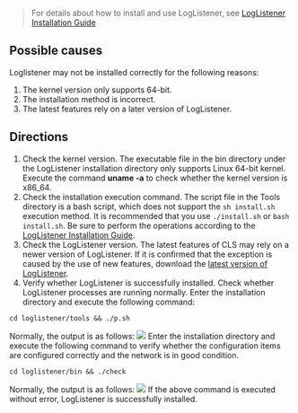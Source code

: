 > For details about how to install and use LogListener, see [LogListener Installation Guide](https://intl.cloud.tencent.com/document/product/614/17414) <!-- and [LogListener mechanism]()-->

## Possible causes

Loglistener may not be installed correctly for the following reasons:
1. The kernel version only supports 64-bit.
2. The installation method is incorrect.
3. The latest features rely on a later version of LogListener.


## Directions

1. Check the kernel version.
The executable file in the bin directory under the LogListener installation directory only supports Linux 64-bit kernel. Execute the command **uname -a** to check whether the kernel version is x86_64.
2. Check the installation execution command.
The script file in the Tools directory is a bash script, which does not support the `sh install.sh` execution method. It is recommended that you use `./install.sh` or `bash install.sh`. Be sure to perform the operations according to the [LogListener Installation Guide](https://intl.cloud.tencent.com/document/product/614/17414).
3. Check the LogListener version.
The latest features of CLS may rely on a newer version of LogListener. If it is confirmed that the exception is caused by the use of new features, download the [latest version of LogListener](https://loglistener-1254077820.cos.ap-shanghai.myqcloud.com/loglistener.2.2.3.tar.gz).
4. Verify whether LogListener is successfully installed.
Check whether LogListener processes are running normally. Enter the installation directory and execute the following command:
```shell
cd loglistener/tools && ./p.sh
```
Normally, the output is as follows:
 ![](https://main.qcloudimg.com/raw/e256cf61689ead123251a8f9f3a753c9.png)
Enter the installation directory and execute the following command to verify whether the configuration items are configured correctly and the network is in good condition.
```shell
cd loglistener/bin && ./check
```
Normally, the output is as follows:
 ![](https://main.qcloudimg.com/raw/e7e85f139feb14b1aaa3353b2bafd5e1.png)
 If the above command is executed without error, LogListener is successfully installed.
